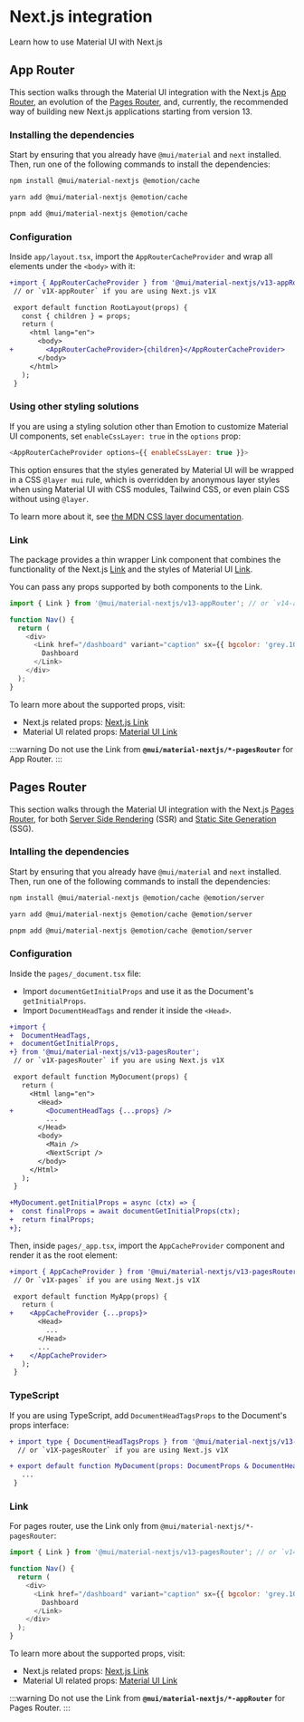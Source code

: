 # Next.js integration

<p class="description">Learn how to use Material UI with Next.js</p>

## App Router

This section walks through the Material UI integration with the Next.js [App Router](https://nextjs.org/docs/app), an evolution of the [Pages Router](#pages-router), and, currently, the recommended way of building new Next.js applications starting from version 13.

### Installing the dependencies

Start by ensuring that you already have `@mui/material` and `next` installed.
Then, run one of the following commands to install the dependencies:

<codeblock storageKey="package-manager">

```bash npm
npm install @mui/material-nextjs @emotion/cache
```

```bash yarn
yarn add @mui/material-nextjs @emotion/cache
```

```bash pnpm
pnpm add @mui/material-nextjs @emotion/cache
```

</codeblock>

### Configuration

Inside `app/layout.tsx`, import the `AppRouterCacheProvider` and wrap all elements under the `<body>` with it:

```diff
+import { AppRouterCacheProvider } from '@mui/material-nextjs/v13-appRouter';
 // or `v1X-appRouter` if you are using Next.js v1X

 export default function RootLayout(props) {
   const { children } = props;
   return (
     <html lang="en">
       <body>
+        <AppRouterCacheProvider>{children}</AppRouterCacheProvider>
       </body>
     </html>
   );
 }
```

### Using other styling solutions

If you are using a styling solution other than Emotion to customize Material UI components, set `enableCssLayer: true` in the `options` prop:

```js
<AppRouterCacheProvider options={{ enableCssLayer: true }}>
```

This option ensures that the styles generated by Material UI will be wrapped in a CSS `@layer mui` rule, which is overridden by anonymous layer styles when using Material UI with CSS modules, Tailwind CSS, or even plain CSS without using `@layer`.

To learn more about it, see [the MDN CSS layer documentation](https://developer.mozilla.org/en-US/docs/Web/CSS/@layer).

### Link

The package provides a thin wrapper Link component that combines the functionality of the Next.js [Link](https://nextjs.org/docs/api-reference/next/link) and the styles of Material UI [Link](https://mui.com/components/links/).

You can pass any props supported by both components to the Link.

```js
import { Link } from '@mui/material-nextjs/v13-appRouter'; // or `v14-appRouter` if you are using Next.js v14

function Nav() {
  return (
    <div>
      <Link href="/dashboard" variant="caption" sx={{ bgcolor: 'grey.100' }}>
        Dashboard
      </Link>
    </div>
  );
}
```

To learn more about the supported props, visit:

- Next.js related props: [Next.js Link](https://nextjs.org/docs/app/api-reference/components/link#props)
- Material UI related props: [Material UI Link](/material-ui/react-link/)

:::warning
Do not use the Link from <b>`@mui/material-nextjs/*-pagesRouter`</b> for App Router.
:::

## Pages Router

This section walks through the Material UI integration with the Next.js [Pages Router](https://nextjs.org/docs/pages/building-your-application), for both [Server Side Rendering](https://nextjs.org/docs/pages/building-your-application/rendering/server-side-rendering) (SSR) and [Static Site Generation](https://nextjs.org/docs/pages/building-your-application/rendering/static-site-generation) (SSG).

### Intalling the dependencies

Start by ensuring that you already have `@mui/material` and `next` installed.
Then, run one of the following commands to install the dependencies:

<codeblock storageKey="package-manager">

```bash npm
npm install @mui/material-nextjs @emotion/cache @emotion/server
```

```bash yarn
yarn add @mui/material-nextjs @emotion/cache @emotion/server
```

```bash pnpm
pnpm add @mui/material-nextjs @emotion/cache @emotion/server
```

</codeblock>

### Configuration

Inside the `pages/_document.tsx` file:

- Import `documentGetInitialProps` and use it as the Document's `getInitialProps`.
- Import `DocumentHeadTags` and render it inside the `<Head>`.

```diff
+import {
+  DocumentHeadTags,
+  documentGetInitialProps,
+} from '@mui/material-nextjs/v13-pagesRouter';
 // or `v1X-pagesRouter` if you are using Next.js v1X

 export default function MyDocument(props) {
   return (
     <Html lang="en">
       <Head>
+        <DocumentHeadTags {...props} />
         ...
       </Head>
       <body>
         <Main />
         <NextScript />
       </body>
     </Html>
   );
 }

+MyDocument.getInitialProps = async (ctx) => {
+  const finalProps = await documentGetInitialProps(ctx);
+  return finalProps;
+};
```

Then, inside `pages/_app.tsx`, import the `AppCacheProvider` component and render it as the root element:

```diff
+import { AppCacheProvider } from '@mui/material-nextjs/v13-pagesRouter';
 // Or `v1X-pages` if you are using Next.js v1X

 export default function MyApp(props) {
   return (
+    <AppCacheProvider {...props}>
       <Head>
         ...
       </Head>
       ...
+    </AppCacheProvider>
   );
 }
```

### TypeScript

If you are using TypeScript, add `DocumentHeadTagsProps` to the Document's props interface:

```diff
+ import type { DocumentHeadTagsProps } from '@mui/material-nextjs/v13-pagesRouter';
  // or `v1X-pagesRouter` if you are using Next.js v1X

+ export default function MyDocument(props: DocumentProps & DocumentHeadTagsProps) {
   ...
 }
```

### Link

For pages router, use the Link only from `@mui/material-nextjs/*-pagesRouter`:

```js
import { Link } from '@mui/material-nextjs/v13-pagesRouter'; // or `v14-pagesRouter` if you are using Next.js v14

function Nav() {
  return (
    <div>
      <Link href="/dashboard" variant="caption" sx={{ bgcolor: 'grey.100' }}>
        Dashboard
      </Link>
    </div>
  );
}
```

To learn more about the supported props, visit:

- Next.js related props: [Next.js Link](https://nextjs.org/docs/pages/api-reference/components/link#props)
- Material UI related props: [Material UI Link](/material-ui/react-link/)

:::warning
Do not use the Link from <b>`@mui/material-nextjs/*-appRouter`</b> for Pages Router.
:::
